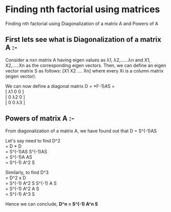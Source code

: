 # Finding nth factorial using matrices
Finding nth factorial using Diagonalization of a matrix A and Powers of A

## First lets see what is Diagonalization of a matrix A :-

Consider a nxn matrix A having eigen values as λ1, λ2,......λn and X1, X2,.....Xn as the corresponding eigen vectors.
Then, we can define an eigen vector matrix S as follows: [X1 X2 ....  Xn] where every Xi is a column matrix (eigen vector).

We can now define a diagonal matrix D = *F-1)*A*S = <br>
[ λ1 0 0 ]<br>
[ 0 λ2 0 ]<br>
[ 0 0 λ3 ]<br>

## Powers of matrix A :-

From diagonalization of a matrix A, we have found out that D = S^(-1)AS

Let's say need to find D^2 <br>
= D * D <br>
= S^(-1)AS S^(-1)AS <br>
= S^(-1)A AS <br>
= S^(-1) A^2 S <br>

Similarly, to find D^3 <br>
= D^2 x D <br>
= S^(-1) A^2 S S^(-1) A S <br>
= S^(-1) A^2 A S <br>
= S^(-1) A^3 S <br>

Hence we can conclude, **D^n = S^(-1) A^n S** <br>
